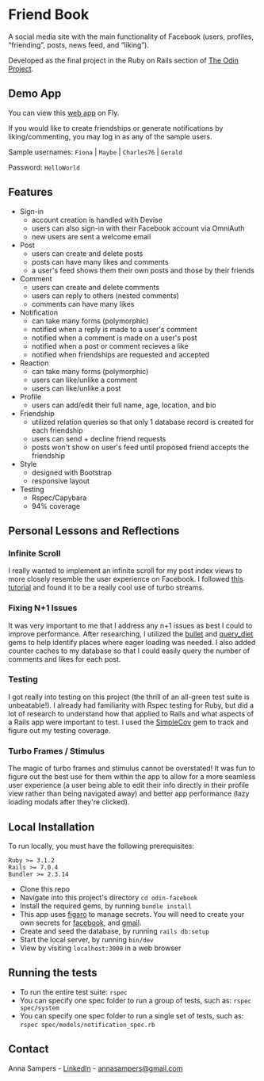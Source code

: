 # Friend Book

A social media site with the main functionality of Facebook (users, profiles, “friending”, posts, news feed, and “liking”).

Developed as the final project in the Ruby on Rails section of [The Odin Project](https://www.theodinproject.com/lessons/ruby-on-rails-rails-final-project).

## Demo App
You can view this [web app](https://friendbook.fly.dev/users/sign_in) on Fly.

If you would like to create friendships or generate notifications by liking/commenting, you may log in as any of the sample users. 

Sample usernames:
`Fiona`   |   `Maybe`   | `Charles76`   |   `Gerald`   

Password: `HelloWorld`

## Features
- Sign-in
  - account creation is handled with Devise
  - users can also sign-in with their Facebook account via OmniAuth
  - new users are sent a welcome email 
- Post
  - users can create and delete posts
  - posts can have many likes and comments 
  - a user's feed shows them their own posts and those by their friends 
- Comment
  - users can create and delete comments
  - users can reply to others (nested comments)
  - comments can have many likes
- Notification
  - can take many forms (polymorphic)
  - notified when a reply is made to a user's comment
  - notified when a comment is made on a user's post
  - notified when a post or comment recieves a like
  - notified when friendships are requested and accepted
- Reaction
  - can take many forms (polymorphic)
  - users can like/unlike a comment
  - users can like/unlike a post
- Profile
  - users can add/edit their full name, age, location, and bio
- Friendship
  - utilized relation queries so that only 1 database record is created for each friendship
  - users can send + decline friend requests 
  - posts won't show on user's feed until proposed friend accepts the friendship
- Style
  - designed with Bootstrap
  - responsive layout
- Testing
  - Rspec/Capybara
  - 94% coverage

## Personal Lessons and Reflections
  ### Infinite Scroll
  I really wanted to implement an infinite scroll for my post index views to more closely resemble the user experience on Facebook. I 
  followed [this tutorial](https://www.colby.so/posts/infinite-scroll-with-turbo-streams-and-stimulus) and found it to be a really cool use of turbo streams. 
  ### Fixing N+1 Issues 
  It was very important to me that I address any n+1 issues as best I could to improve performance. After researching, I utilized the [bullet](https://github.com/flyerhzm/bullet) and [query_diet](https://github.com/makandra/query_diet) gems to
  help identify places where eager loading was needed. I also added counter caches to my database so that I could easily
  query the number of comments and likes for each post.
  ### Testing
  I got really into testing on this project (the thrill of an all-green test suite is unbeatable!). I already had familiarity 
  with Rspec testing for Ruby, but did a lot of research to understand how that applied to Rails and what aspects of a Rails app
  were important to test. I used the [SimpleCov](https://github.com/simplecov-ruby/simplecov) gem to track and figure out my testing coverage.
  ### Turbo Frames / Stimulus
  The magic of turbo frames and stimulus cannot be overstated! It was fun to figure out the best use for them within the app to 
  allow for a more seamless user experience (a user being able to edit their info directly in their profile view rather than being navigated away) and better app performance (lazy loading modals after they're clicked).

## Local Installation
To run locally, you must have the following prerequisites:
```
Ruby >= 3.1.2
Rails >= 7.0.4
Bundler >= 2.3.14
```
- Clone this repo
- Navigate into this project's directory `cd odin-facebook`
- Install the required gems, by running `bundle install`
- This app uses [figaro](https://github.com/laserlemon/figaro) to manage secrets. You will need to create your own secrets for [facebook](https://developers.facebook.com/docs/development#register), and [gmail](https://guides.rubyonrails.org/action_mailer_basics.html#action-mailer-configuration-for-gmail).
- Create and seed the database, by running `rails db:setup`
- Start the local server, by running `bin/dev`
- View by visiting `localhost:3000` in a web browser

## Running the tests
- To run the entire test suite:  `rspec`
- You can specify one spec folder to run a group of tests, such as:  `rspec spec/system`
- You can specify one spec folder to run a single set of tests, such as:  `rspec spec/models/notification_spec.rb`

## Contact
Anna Sampers - [LinkedIn](https://linkedin.com/in/anna-sampers) - annasampers@gmail.com
